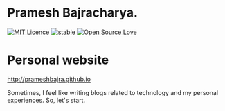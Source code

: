 # Pramesh Bajracharya. 

[![MIT Licence](https://badges.frapsoft.com/os/mit/mit.svg?v=103)](https://opensource.org/licenses/mit-license.php)
[![stable](http://badges.github.io/stability-badges/dist/stable.svg)](http://github.com/badges/stability-badges)
[![Open Source Love](https://badges.frapsoft.com/os/v1/open-source.png?v=103)](https://github.com/ellerbrock/open-source-badge/)


 # Personal website
<http://prameshbajra.github.io> 


Sometimes, I feel like writing blogs related to technology and my personal experiences. So, let's start. 
